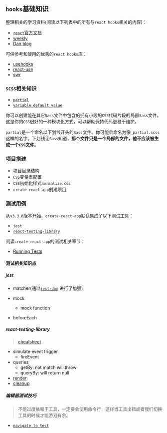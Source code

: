 ## `hooks`基础知识
整理相关的学习资料(阅读以下列表中的所有与`react hooks`相关的内容)：
* [`react`官方文档](https://reactjs.org/docs/hooks-intro.html)
* [weekly](https://github.com/dt-fe/weekly)
* [Dan blog](https://overreacted.io/)

可供参考和使用的优秀的`react hooks`库：
* [usehooks](https://github.com/gragland/usehooks)
* [react-use](https://github.com/streamich/react-use)
* [swr](https://github.com/zeit/swr)


### `SCSS`相关知识
* [`partial`](https://sass-lang.com/guide#topic-4)
* [`variable default value`](https://sass-lang.com/documentation/variables#default-values)

你可以创建能在其它`Sass`文件中包含的拥有小段的`CSS`代码片段的局部`Sass`文件。这是你的`CSS`很好的一种模块化方式，可以帮助保持代码更易于维护。

`partial`是一个命名以下划线开头的`Sass`文件。你可能会命名为像`_partial.scss`这样的名字。下划线让`Sass`知道，**那个文件只是一个局部的文件，他不应该被生成一个`CSS`文件**。

### 项目搭建
* 项目目录结构
* `CSS`变量表配置
* `CSS`初始化样式`normalize.css`
* `create-react-app`创建项目
### 测试用例
从`v3.3.0`版本开始，`create-react-app`默认集成了以下测试工具：
* `jest` 
* [`react-testing-library`](https://github.com/facebook/create-react-app/pull/7881)

阅读`create-react-app`的测试相关章节：
* [Running Tests](https://create-react-app.dev/docs/running-tests)

#### 测试相关知识点

##### jest
* matcher(通过[`jest-dom`](https://github.com/testing-library/jest-dom) 进行了加强)
* mock
  * mock function

* beforeEach
  
##### react-testing-library
> [cheatsheet](https://testing-library.com/docs/react-testing-library/cheatsheet)
* simulate event trigger
  * fireEvent
* queries
  * getBy: not match will throw
  * queryBy: will return null
* [render](https://testing-library.com/docs/react-testing-library/api#render)
* [cleanup](https://testing-library.com/docs/react-testing-library/api#cleanup)

##### 编辑器测试技巧
> 不能过度依赖于工具，一定要会使用命令行，这样当工具出错或者我们切换工具的时候才能游刃有余。
* [`navigate to test`](https://www.jetbrains.com/webstorm/guide/tips/navigate-to-test/)
